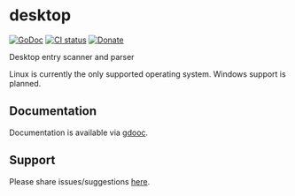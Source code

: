 # desktop
[![GoDoc](https://godoc.org/gitlab.com/tslocum/desktop?status.svg)](https://godoc.org/gitlab.com/tslocum/desktop)
[![CI status](https://gitlab.com/tslocum/desktop/badges/master/pipeline.svg)](https://gitlab.com/tslocum/desktop/commits/master)
[![Donate](https://img.shields.io/liberapay/receives/rocketnine.space.svg?logo=liberapay)](https://liberapay.com/rocketnine.space)

Desktop entry scanner and parser

Linux is currently the only supported operating system.  Windows support is planned.

## Documentation

Documentation is available via [gdooc](https://godoc.org/gitlab.com/tslocum/desktop).

## Support

Please share issues/suggestions [here](https://gitlab.com/tslocum/desktop/issues).

